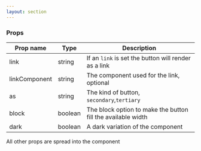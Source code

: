 ```yaml
---
layout: section
---
```


### Props

| Prop name | Type    | Description
|-----------|--------------------------------------------------------------------------------------- | --- |
| link           | string  | If an `link` is set the button will render as a link
| linkComponent  | string  | The component used for the link, optional
| as             | string  | The kind of button, `secondary`,`tertiary`
| block          | boolean | The block option to make the button fill the available width
| dark           | boolean | A dark variation of the component

All other props are spread into the component

